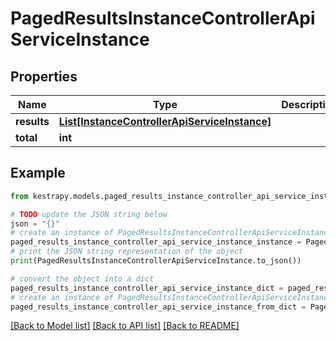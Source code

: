 # PagedResultsInstanceControllerApiServiceInstance


## Properties

Name | Type | Description | Notes
------------ | ------------- | ------------- | -------------
**results** | [**List[InstanceControllerApiServiceInstance]**](InstanceControllerApiServiceInstance.md) |  | 
**total** | **int** |  | 

## Example

```python
from kestrapy.models.paged_results_instance_controller_api_service_instance import PagedResultsInstanceControllerApiServiceInstance

# TODO update the JSON string below
json = "{}"
# create an instance of PagedResultsInstanceControllerApiServiceInstance from a JSON string
paged_results_instance_controller_api_service_instance_instance = PagedResultsInstanceControllerApiServiceInstance.from_json(json)
# print the JSON string representation of the object
print(PagedResultsInstanceControllerApiServiceInstance.to_json())

# convert the object into a dict
paged_results_instance_controller_api_service_instance_dict = paged_results_instance_controller_api_service_instance_instance.to_dict()
# create an instance of PagedResultsInstanceControllerApiServiceInstance from a dict
paged_results_instance_controller_api_service_instance_from_dict = PagedResultsInstanceControllerApiServiceInstance.from_dict(paged_results_instance_controller_api_service_instance_dict)
```
[[Back to Model list]](../README.md#documentation-for-models) [[Back to API list]](../README.md#documentation-for-api-endpoints) [[Back to README]](../README.md)


